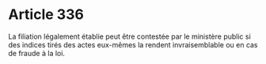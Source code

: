 # Article 336

La filiation légalement établie peut être contestée par le ministère public si des indices tirés des actes eux-mêmes la rendent invraisemblable ou en cas de fraude à la loi.